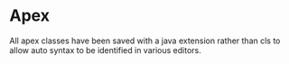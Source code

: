 # Apex

All apex classes have been saved with a java extension rather than cls to allow auto syntax to be identified in various editors.
